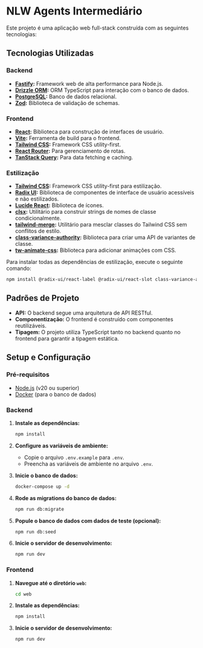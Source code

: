# NLW Agents Intermediário

Este projeto é uma aplicação web full-stack construída com as seguintes tecnologias:

## Tecnologias Utilizadas

### Backend

*   **[Fastify](https://fastify.io/):** Framework web de alta performance para Node.js.
*   **[Drizzle ORM](https://orm.drizzle.team/):** ORM TypeScript para interação com o banco de dados.
*   **[PostgreSQL](https://www.postgresql.org/):** Banco de dados relacional.
*   **[Zod](https://zod.dev/):** Biblioteca de validação de schemas.

### Frontend

*   **[React](https://react.dev/):** Biblioteca para construção de interfaces de usuário.
*   **[Vite](https://vitejs.dev/):** Ferramenta de build para o frontend.
*   **[Tailwind CSS](https://tailwindcss.com/):** Framework CSS utility-first.
*   **[React Router](https://reactrouter.com/):** Para gerenciamento de rotas.
*   **[TanStack Query](https://tanstack.com/query/latest):** Para data fetching e caching.

### Estilização

*   **[Tailwind CSS](https://tailwindcss.com/):** Framework CSS utility-first para estilização.
*   **[Radix UI](https://www.radix-ui.com/):** Biblioteca de componentes de interface de usuário acessíveis e não estilizados.
*   **[Lucide React](https://lucide.dev/):** Biblioteca de ícones.
*   **[clsx](https://github.com/lukeed/clsx):** Utilitário para construir strings de nomes de classe condicionalmente.
*   **[tailwind-merge](https://github.com/dcastil/tailwind-merge):** Utilitário para mesclar classes do Tailwind CSS sem conflitos de estilo.
*   **[class-variance-authority](https://cva.style/docs):** Biblioteca para criar uma API de variantes de classe.
*   **[tw-animate-css](https://github.com/your-username/tw-animate-css):** Biblioteca para adicionar animações com CSS.

Para instalar todas as dependências de estilização, execute o seguinte comando:

```bash
npm install @radix-ui/react-label @radix-ui/react-slot class-variance-authority clsx lucide-react tailwind-merge tailwindcss tw-animate-css
```


## Padrões de Projeto

*   **API:** O backend segue uma arquitetura de API RESTful.
*   **Componentização:** O frontend é construído com componentes reutilizáveis.
*   **Tipagem:** O projeto utiliza TypeScript tanto no backend quanto no frontend para garantir a tipagem estática.

## Setup e Configuração

### Pré-requisitos

*   [Node.js](https://nodejs.org/en/) (v20 ou superior)
*   [Docker](https://www.docker.com/) (para o banco de dados)

### Backend

1.  **Instale as dependências:**
    ```bash
    npm install
    ```

2.  **Configure as variáveis de ambiente:**
    *   Copie o arquivo `.env.example` para `.env`.
    *   Preencha as variáveis de ambiente no arquivo `.env`.

3.  **Inicie o banco de dados:**
    ```bash
    docker-compose up -d
    ```

4.  **Rode as migrations do banco de dados:**
    ```bash
    npm run db:migrate
    ```

5.  **Popule o banco de dados com dados de teste (opcional):**
    ```bash
    npm run db:seed
    ```

6.  **Inicie o servidor de desenvolvimento:**
    ```bash
    npm run dev
    ```

### Frontend

1.  **Navegue até o diretório `web`:**
    ```bash
    cd web
    ```

2.  **Instale as dependências:**
    ```bash
    npm install
    ```

3.  **Inicie o servidor de desenvolvimento:**
    ```bash
    npm run dev
    ```
